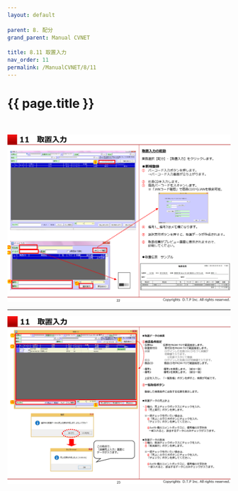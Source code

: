 ```yaml
---
layout: default

parent: 8. 配分
grand_parent: Manual CVNET

title: 8.11 取置入力
nav_order: 11
permalink: /ManualCVNET/8/11
---
```


# {{ page.title }} <br/><br/>

<a href="/img/Haibun/Haibun23.PNG" target="_blank">
<img src="/img/Haibun/Haibun23.PNG" alt="login image"></a>


---

<a href="/img/Haibun/Haibun24.PNG" target="_blank">
<img src="/img/Haibun/Haibun24.PNG" alt="login image"></a>

